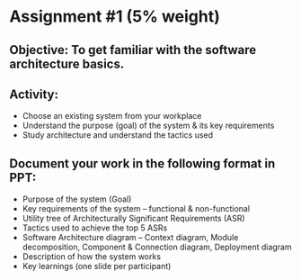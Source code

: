 # Assignment #1 (5% weight)

## Objective: To get familiar with the software architecture basics.

## Activity:

- Choose an existing system from your workplace
- Understand the purpose (goal) of the system & its key requirements
- Study architecture and understand the tactics used

## Document your work in the following format in PPT:

- Purpose of the system (Goal)
- Key requirements of the system – functional & non-functional
- Utility tree of Architecturally Significant Requirements (ASR)
- Tactics used to achieve the top 5 ASRs
- Software Architecture diagram – Context diagram, Module decomposition, Component & Connection diagram, Deployment diagram
- Description of how the system works
- Key learnings (one slide per participant)